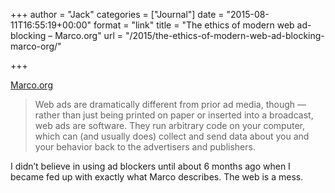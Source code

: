 +++
author = "Jack"
categories = ["Journal"]
date = "2015-08-11T16:55:19+00:00"
format = "link"
title = "The ethics of modern web ad-blocking – Marco.org"
url = "/2015/the-ethics-of-modern-web-ad-blocking-marco-org/"

+++

[Marco.org][1]

> Web ads are dramatically different from prior ad media, though — rather than just being printed on paper or inserted into a broadcast, web ads are software. They run arbitrary code on your computer, which can (and usually does) collect and send data about you and your behavior back to the advertisers and publishers.

I didn’t believe in using ad blockers until about 6 months ago when I became fed up with exactly what Marco describes. The web is a mess.

 [1]: http://www.marco.org/2015/08/11/ad-blocking-ethics